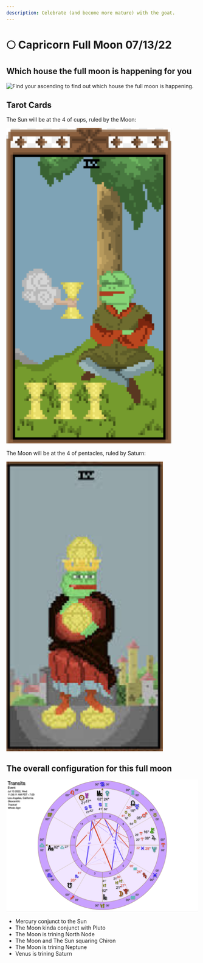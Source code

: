 ```yaml
---
description: Celebrate (and become more mature) with the goat.
---
```


# 🌕 Capricorn Full Moon 07/13/22

## Which house the full moon is happening for you

![Find your ascending to find out which house the full moon is happening.](../.gitbook/assets/AdobeStock\_3032701.png)



## Tarot Cards

The Sun will be at the 4 of cups, ruled by the Moon:

![The Lord of Luxury](<../.gitbook/assets/Screen Shot 2022-07-10 at 7.11.08 PM.png>)

The Moon will be at the 4 of pentacles, ruled by Saturn:

![The Lord of Power](<../.gitbook/assets/Screen Shot 2022-07-10 at 7.10.38 PM (1).png>)



## The overall configuration for this full moon



![What's up with the sky at the Full Moon.](<../.gitbook/assets/Screen Shot 2022-07-10 at 6.26.14 PM.png>)

* Mercury conjunct to the Sun
* The Moon kinda conjunct with Pluto
* The Moon is trining North Node
* The Moon and The Sun squaring Chiron
* The Moon is trining Neptune
* Venus is trining Saturn
